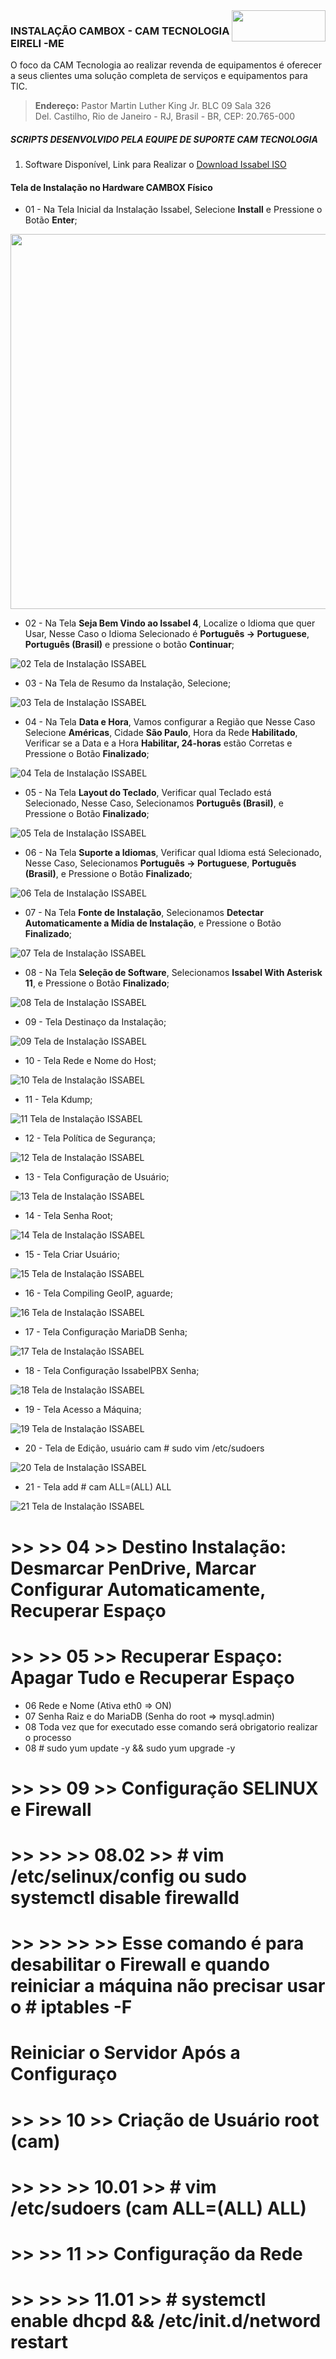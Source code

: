 <img align="right" width="150" height="50" src="https://user-images.githubusercontent.com/16817969/62732643-43fb8e00-b9fb-11e9-8f04-af29c1f6d8bb.jpg">

### INSTALAÇÃO CAMBOX - CAM TECNOLOGIA EIRELI -ME 

O foco da CAM Tecnologia ao realizar revenda de equipamentos é oferecer a seus clientes uma solução completa de serviços e equipamentos para TIC.

> **Endereço:** Pastor Martin Luther King Jr. BLC 09 Sala 326     
> Del. Castilho, Rio de Janeiro - RJ, Brasil - BR, CEP: 20.765-000    
              
##### SCRIPTS DESENVOLVIDO PELA EQUIPE DE SUPORTE CAM TECNOLOGIA

1. Software Disponível, Link para Realizar o [Download Issabel ISO](https://www.issabel.org/)

#### Tela de Instalação no Hardware CAMBOX Físico

- 01 - Na Tela Inicial da Instalação Issabel, Selecione **Install** e Pressione o Botão **Enter**;

<img src="https://user-images.githubusercontent.com/16817969/62736589-15ce7c00-ba04-11e9-9190-7450d7023fc4.png" width="800" height="600">

- 02 - Na Tela **Seja Bem Vindo ao Issabel 4**, Localize o Idioma que quer Usar, Nesse Caso o Idioma Selecionado é **Português -> Portuguese**, **Português (Brasil)** e pressione o botão **Continuar**;

![02 Tela de Instalação ISSABEL](https://user-images.githubusercontent.com/16817969/62737291-d30da380-ba05-11e9-8fb8-c175c0987884.png)

- 03 - Na Tela de Resumo da Instalação, Selecione;

![03 Tela de Instalação ISSABEL](https://user-images.githubusercontent.com/16817969/62738085-cf7b1c00-ba07-11e9-8239-cc8d7281f151.png)

- 04 - Na Tela **Data e Hora**, Vamos configurar a Região que Nesse Caso Selecione **Américas**, Cidade **São Paulo**, Hora da Rede **Habilitado**, Verificar se a Data e a Hora **Habilitar, 24-horas** estão Corretas e Pressione o Botão **Finalizado**;

![04 Tela de Instalação ISSABEL](https://user-images.githubusercontent.com/16817969/62738469-c179cb00-ba08-11e9-949b-d2363a800467.png)

- 05 - Na Tela **Layout do Teclado**, Verificar qual Teclado está Selecionado, Nesse Caso, Selecionamos **Português (Brasil)**, e Pressione o Botão **Finalizado**;

![05 Tela de Instalação ISSABEL](https://user-images.githubusercontent.com/16817969/62738476-c76fac00-ba08-11e9-8f90-2ec3ce07eded.png)

- 06 - Na Tela **Suporte a Idiomas**, Verificar qual Idioma está Selecionado, Nesse Caso, Selecionamos **Português -> Portuguese**, **Português (Brasil)**, e Pressione o Botão **Finalizado**;

![06 Tela de Instalação ISSABEL](https://user-images.githubusercontent.com/16817969/62738483-cb033300-ba08-11e9-9dd3-6b99c8bc945d.png)

- 07 - Na Tela **Fonte de Instalação**, Selecionamos **Detectar Automaticamente a Mídia de Instalação**, e Pressione o Botão **Finalizado**;

![07 Tela de Instalação ISSABEL](https://user-images.githubusercontent.com/16817969/62738488-cfc7e700-ba08-11e9-9427-cde9796a65bc.png)

- 08 - Na Tela **Seleção de Software**, Selecionamos **Issabel With Asterisk 11**, e Pressione o Botão **Finalizado**;

![08 Tela de Instalação ISSABEL](https://user-images.githubusercontent.com/16817969/62738498-d5bdc800-ba08-11e9-9a39-6ea31bb41b7c.png)

- 09 - Tela Destinaço da Instalação;

![09 Tela de Instalação ISSABEL](https://user-images.githubusercontent.com/16817969/62738507-da827c00-ba08-11e9-83fd-180663832c0c.png)

- 10 - Tela Rede e Nome do Host;

![10 Tela de Instalação ISSABEL](https://user-images.githubusercontent.com/16817969/62738523-e1a98a00-ba08-11e9-9e7d-7c4d37474883.png)

- 11 - Tela Kdump;

![11 Tela de Instalação ISSABEL](https://user-images.githubusercontent.com/16817969/62738534-e8d09800-ba08-11e9-93ff-28462533baf9.png)

- 12 - Tela Política de Segurança;

![12 Tela de Instalação ISSABEL](https://user-images.githubusercontent.com/16817969/62738539-ecfcb580-ba08-11e9-9f10-334d4c6aa6b0.png)

- 13 - Tela Configuração de Usuário;

![13 Tela de Instalação ISSABEL](https://user-images.githubusercontent.com/16817969/62738552-f4bc5a00-ba08-11e9-93db-ee36692e45dd.png)

- 14 - Tela Senha Root;

![14 Tela de Instalação ISSABEL](https://user-images.githubusercontent.com/16817969/62738561-fc7bfe80-ba08-11e9-83f5-6b807bb49e0b.png)

- 15 - Tela Criar Usuário;

![15 Tela de Instalação ISSABEL](https://user-images.githubusercontent.com/16817969/62738569-ff76ef00-ba08-11e9-9b0e-074c63c0f24b.png)

- 16 - Tela Compiling GeoIP, aguarde;

![16 Tela de Instalação ISSABEL](https://user-images.githubusercontent.com/16817969/62738574-0271df80-ba09-11e9-9cac-fd5e7c5fa588.png)

- 17 - Tela Configuração MariaDB Senha;

![17 Tela de Instalação ISSABEL](https://user-images.githubusercontent.com/16817969/62738578-04d43980-ba09-11e9-8a26-d33571f1dd2b.png)

- 18 - Tela Configuração IssabelPBX Senha;

![18 Tela de Instalação ISSABEL](https://user-images.githubusercontent.com/16817969/62738584-07369380-ba09-11e9-8753-2ceefd7ec7e9.png)

- 19 - Tela Acesso a Máquina;

![19 Tela de Instalação ISSABEL](https://user-images.githubusercontent.com/16817969/62738587-0998ed80-ba09-11e9-989e-823556d16893.png)

- 20 - Tela de Edição, usuário cam # sudo vim /etc/sudoers

![20 Tela de Instalação ISSABEL](https://user-images.githubusercontent.com/16817969/62738594-0c93de00-ba09-11e9-9524-860e56612852.png)

- 21 - Tela add # cam     ALL=(ALL)     ALL

![21 Tela de Instalação ISSABEL](https://user-images.githubusercontent.com/16817969/62738599-0ef63800-ba09-11e9-94c4-ae34274bfce1.png)



# >> >> 04 >> Destino Instalação: Desmarcar PenDrive, Marcar Configurar Automaticamente, Recuperar Espaço
# >> >> 05 >> Recuperar Espaço: Apagar Tudo e Recuperar Espaço

- 06 Rede e Nome (Ativa eth0 => ON)
- 07 Senha Raiz e do MariaDB (Senha do root => mysql.admin)
- 08 Toda vez que for executado esse comando será obrigatorio realizar o processo 
- 08 # sudo yum update -y && sudo yum upgrade -y
# >> >> 09 >> Configuração SELINUX e Firewall 
# >> >> >> 08.02 >> # vim /etc/selinux/config ou sudo systemctl disable firewalld 
# >> >> >> >> Esse comando é para desabilitar o Firewall e quando reiniciar a máquina não precisar usar o # iptables -F

# Reiniciar o Servidor Após a Configuraço
# >> >> 10 >> Criação de Usuário root (cam) 
# >> >> >> 10.01 >> # vim /etc/sudoers (cam       ALL=(ALL)       ALL)
# >> >> 11 >> Configuração da Rede
# >> >> >> 11.01 >> # systemctl enable dhcpd && /etc/init.d/netword restart


